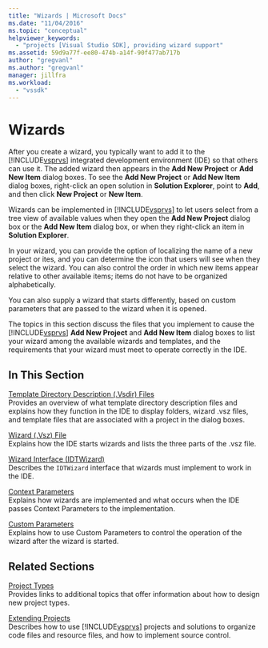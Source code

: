 ```yaml
---
title: "Wizards | Microsoft Docs"
ms.date: "11/04/2016"
ms.topic: "conceptual"
helpviewer_keywords: 
  - "projects [Visual Studio SDK], providing wizard support"
ms.assetid: 59d9a77f-ee80-474b-a14f-90f477ab717b
author: "gregvanl"
ms.author: "gregvanl"
manager: jillfra
ms.workload: 
  - "vssdk"
---
```

# Wizards
After you create a wizard, you typically want to add it to the [!INCLUDE[vsprvs](../../code-quality/includes/vsprvs_md.md)] integrated development environment (IDE) so that others can use it. The added wizard then appears in the **Add New Project** or **Add New Item** dialog boxes. To see the **Add New Project** or **Add New Item** dialog boxes, right-click an open solution in **Solution Explorer**, point to **Add**, and then click **New Project** or **New Item**.  
  
 Wizards can be implemented in [!INCLUDE[vsprvs](../../code-quality/includes/vsprvs_md.md)] to let users select from a tree view of available values when they open the **Add New Project** dialog box or the **Add New Item** dialog box, or when they right-click an item in **Solution Explorer**.  
  
 In your wizard, you can provide the option of localizing the name of a new project or ites, and you can determine the icon that users will see when they select the wizard. You can also control the order in which new items appear relative to other available items; items do not have to be organized alphabetically.  
  
 You can also supply a wizard that starts differently, based on custom parameters that are passed to the wizard when it is opened.  
  
 The topics in this section discuss the files that you implement to cause the [!INCLUDE[vsprvs](../../code-quality/includes/vsprvs_md.md)] **Add New Project** and **Add New Item** dialog boxes to list your wizard among the available wizards and templates, and the requirements that your wizard must meet to operate correctly in the IDE.  
  
## In This Section  
 [Template Directory Description (.Vsdir) Files](../../extensibility/internals/template-directory-description-dot-vsdir-files.md)  
 Provides an overview of what template directory description files and explains how they function in the IDE to display folders, wizard .vsz files, and template files that are associated with a project in the dialog boxes.  
  
 [Wizard (.Vsz) File](../../extensibility/internals/wizard-dot-vsz-file.md)  
 Explains how the IDE starts wizards and lists the three parts of the .vsz file.  
  
 [Wizard Interface (IDTWizard)](../../extensibility/internals/wizard-interface-idtwizard.md)  
 Describes the `IDTWizard` interface that wizards must implement to work in the IDE.  
  
 [Context Parameters](../../extensibility/internals/context-parameters.md)  
 Explains how wizards are implemented and what occurs when the IDE passes Context Parameters to the implementation.  
  
 [Custom Parameters](../../extensibility/internals/custom-parameters.md)  
 Explains how to use Custom Parameters to control the operation of the wizard after the wizard is started.  
  
## Related Sections  
 [Project Types](../../extensibility/internals/project-types.md)  
 Provides links to additional topics that offer information about how to design new project types.  
  
 [Extending Projects](../../extensibility/extending-projects.md)  
 Describes how to use [!INCLUDE[vsprvs](../../code-quality/includes/vsprvs_md.md)] projects and solutions to organize code files and resource files, and how to implement source control.